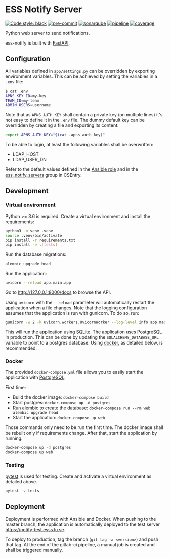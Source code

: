 # ESS Notify Server

[![Code style: black](https://img.shields.io/badge/code%20style-black-000000.svg)](https://github.com/psf/black)
[![pre-commit](https://img.shields.io/badge/pre--commit-enabled-brightgreen?logo=pre-commit&logoColor=white)](https://github.com/pre-commit/pre-commit)
[![sonarqube](https://sonarqube.esss.lu.se/api/project_badges/measure?project=ess-notify-server&metric=alert_status)](https://sonarqube.esss.lu.se/dashboard?id=ess-notify-server)
[![pipeline](https://gitlab.esss.lu.se/ics-software/ess-notify-server/badges/master/pipeline.svg)](https://gitlab.esss.lu.se/ics-software/ess-notify-server/pipelines)
[![coverage](https://gitlab.esss.lu.se/ics-software/ess-notify-server/badges/master/coverage.svg)](https://gitlab.esss.lu.se/ics-software/ess-notify-server/pipelines)

Python web server to send notifications.

ess-notify is built with [FastAPI].

## Configuration

All variables defined in `app/settings.py` can be overridden by exporting environment variables.
This can be achieved by setting the variables in a `.env` file:

```bash
$ cat .env
APNS_KEY_ID=my-key
TEAM_ID=my-team
ADMIN_USERS=username
```

Note that as `APNS_AUTH_KEY` shall contain a private key (on multiple lines) it's not easy to define
it in the `.env` file.
The dummy default key can be overridden by creating a file and exporting its content:

```bash
export APNS_AUTH_KEY="$(cat .apns_auth_key)"
```

To be able to login, at least the following variables shall be overwritten:

- LDAP_HOST
- LDAP_USER_DN

Refer to the default values defined in the [Ansible role](https://gitlab.esss.lu.se/ics-ansible-galaxy/ics-ans-role-ess-notify-server/-/blob/master/defaults/main.yml)
and in the [ess_notify_servers](https://csentry.esss.lu.se/network/groups/view/ess_notify_servers) group in CSEntry.

## Development

### Virtual environment

Python >= 3.6 is required.
Create a virtual environment and install the requirements:

```bash
python3 -m venv .venv
source .venv/bin/activate
pip install -r requirements.txt
pip install -e .[tests]
```

Run the database migrations:

```bash
alembic upgrade head
```

Run the application:

```bash
uvicorn --reload app.main:app
```

Go to <http://127.0.0.1:8000/docs> to browse the API.

Using `uvicorn` with the `--reload` parameter will automatically restart the application when a file changes.
Note that the logging configuration assumes that the application is run with gunicorn.
To do so, run:

```bash
gunicorn -w 2 -k uvicorn.workers.UvicornWorker --log-level info app.main:app
```

This will run the application using [SQLite].
The application uses [PostgreSQL] in production. This can be done by updating the `SQLALCHEMY_DATABASE_URL` variable to point to a postgres database. Using [docker], as detailed below, is recommended.

### Docker

The provided `docker-compose.yml` file allows you to easily start the application with [PostgreSQL].

First time:

- Build the docker image: `docker-compose build`
- Start postgres: `docker-compose up -d postgres`
- Run alembic to create the database: `docker-compose run --rm web alembic upgrade head`
- Start the application: `docker-compose up web`

Those commands only need to be run the first time. The docker image shall be rebuilt only if requirements change.
After that, start the application by running:

```bash
docker-compose up -d postgres
docker-compose up web
```

### Testing

[pytest] is used for testing.
Create and activate a virtual environment as detailed above.

```bash
pytest -v tests
```

## Deployment

Deployment is performed with Ansible and Docker.
When pushing to the master branch, the application is automatically deployed to the test server <https://notify-test.esss.lu.se>.

To deploy to production, tag the branch (`git tag -a <version>`) and push that tag. At the end of the gitlab-ci pipeline, a manual job is created and shall be triggered manually.

[fastapi]: https://fastapi.tiangolo.com
[pytest]: https://docs.pytest.org/en/stable/
[sqlite]: https://www.sqlite.org/index.html
[postgresql]: https://www.postgresql.org
[docker]: https://docs.docker.com
